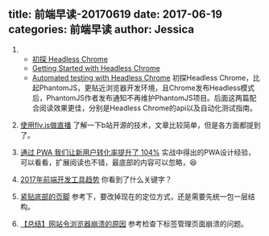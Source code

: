 title: 前端早读-20170619
date: 2017-06-19
categories: 前端早读
author: Jessica
---

1.  - [初探 Headless Chrome](https://zhuanlan.zhihu.com/p/27100187)
    - [Getting Started with Headless Chrome](https://developers.google.com/web/updates/2017/04/headless-chrome)
    - [Automated testing with Headless Chrome](https://developers.google.com/web/updates/2017/06/headless-karma-mocha-chai)
初探Headless Chrome，比起PhantomJS，更贴近浏览器开发环境，且Chrome发布Headless模式后，PhantomJS作者发布通知不再维护PhantomJS项目。后面这两篇配合阅读效果更佳，分别是Headless Chrome的api以及自动化测试指南。

2. [使用flv.js做直播](https://segmentfault.com/a/1190000009695424)
了解一下b站开源的技术，文章比较简单，但是各方面都提到了。

3. [通过 PWA 我们让新用户转化率提升了 104%](https://zhuanlan.zhihu.com/p/26445223)
实战中得出的PWA设计经验，可以看看，扩展阅读也不错，最底部的内容可以忽略，😆

4. [2017年前端开发工具趋势](http://web.jobbole.com/91299/)
你看到了什么关键字？

5. [紧贴底部的页脚](https://segmentfault.com/a/1190000009810138)
参考下，要改掉现在的定位方式，还是需要先统一包一层结构。

6. [【总结】网站令浏览器崩溃的原因](http://www.cnblogs.com/wiky/archive/2010/01/16/website-makes-browser-crash-reasons.html)
参考检查下标签管理页面崩溃的问题。






